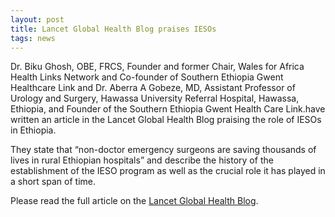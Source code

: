 ```yaml
---
layout: post
title: Lancet Global Health Blog praises IESOs
tags: news
---
```

Dr. Biku Ghosh, OBE, FRCS, Founder and former Chair, Wales for Africa Health Links Network and Co-founder of Southern Ethiopia Gwent Healthcare Link and Dr. Aberra A Gobeze, MD, Assistant Professor of Urology and Surgery, Hawassa University Referral Hospital, Hawassa, Ethiopia, and Founder of the Southern Ethiopia Gwent Health Care Link.have written an article in the Lancet Global Health Blog praising the role of IESOs in Ethiopia.

They state that “non-doctor emergency surgeons are saving thousands of lives in rural Ethiopian hospitals” and describe the history of the establishment of the IESO program as well as the crucial role it has played in a short span of time.

Please read the full article on the [Lancet Global Health Blog](http://globalhealth.thelancet.com/2016/01/13/non-doctor-emergency-surgeons-are-saving-thousands-lives-rural-ethiopian-hospitals).

